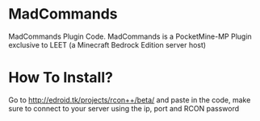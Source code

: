 # MadCommands
MadCommands Plugin Code. MadCommands is a PocketMine-MP Plugin exclusive to LEET (a Minecraft Bedrock Edition server host)
# How To Install?
Go to http://edroid.tk/projects/rcon++/beta/ and paste in the code, make sure to connect to your server using the ip, port and RCON password
